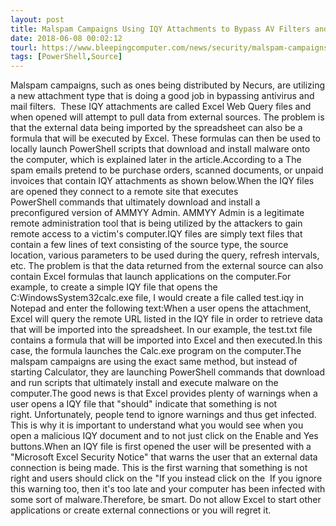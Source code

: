 ```yaml
---
layout: post
title: Malspam Campaigns Using IQY Attachments to Bypass AV Filters and Install RATs
date: 2018-06-08 00:02:12
tourl: https://www.bleepingcomputer.com/news/security/malspam-campaigns-using-iqy-attachments-to-bypass-av-filters-and-install-rats/
tags: [PowerShell,Source]
---
```

Malspam campaigns, such as ones being distributed by Necurs, are utilizing a new attachment type that is doing a good job in bypassing antivirus and mail filters.  These IQY attachments are called Excel Web Query files and when opened will attempt to pull data from external sources. The problem is that the external data being imported by the spreadsheet can also be a formula that will be executed by Excel. These formulas can then be used to locally launch PowerShell scripts that download and install malware onto the computer, which is explained later in the article.According to a The spam emails pretend to be purchase orders, scanned documents, or unpaid invoices that contain IQY attachments as shown below.When the IQY files are opened they connect to a remote site that executes PowerShell commands that ultimately download and install a preconfigured version of AMMYY Admin. AMMYY Admin is a legitimate remote administration tool that is being utilized by the attackers to gain remote access to a victim's computer.IQY files are simply text files that contain a few lines of text consisting of the source type, the source location, various parameters to be used during the query, refresh intervals, etc. The problem is that the data returned from the external source can also contain Excel formulas that launch applications on the computer.For example, to create a simple IQY file that opens the C:WindowsSystem32calc.exe file, I would create a file called test.iqy in Notepad and enter the following text:When a user opens the attachment, Excel will query the remote URL listed in the IQY file in order to retrieve data that will be imported into the spreadsheet. In our example, the test.txt file contains a formula that will be imported into Excel and then executed.In this case, the formula launches the Calc.exe program on the computer.The malspam campaigns are using the exact same method, but instead of starting Calculator, they are launching PowerShell commands that download and run scripts that ultimately install and execute malware on the computer.The good news is that Excel provides plenty of warnings when a user opens a IQY file that "should" indicate that something is not right. Unfortunately, people tend to ignore warnings and thus get infected. This is why it is important to understand what you would see when you open a malicious IQY document and to not just click on the Enable and Yes buttons.When an IQY file is first opened the user will be presented with a "Microsoft Excel Security Notice" that warns the user that an external data connection is being made. This is the first warning that something is not right and users should click on the "If you instead click on the  If you ignore this warning too, then it's too late and your computer has been infected with some sort of malware.Therefore, be smart. Do not allow Excel to start other applications or create external connections or you will regret it.